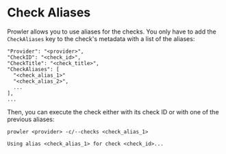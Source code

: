 # Check Aliases

Prowler allows you to use aliases for the checks. You only have to add the `CheckAliases` key to the check's metadata with a list of the aliases:

    "Provider": "<provider>",
    "CheckID": "<check_id>",
    "CheckTitle": "<check_title>",
    "CheckAliases": [
      "<check_alias_1>"
      "<check_alias_2>",
      ...
    ],
    ...

Then, you can execute the check either with its check ID or with one of the previous aliases:
```console
prowler <provider> -c/--checks <check_alias_1>

Using alias <check_alias_1> for check <check_id>...
```
